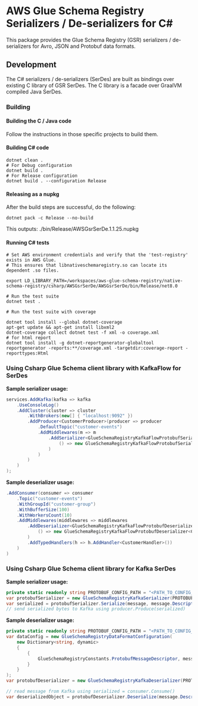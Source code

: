 # AWS Glue Schema Registry Serializers / De-serializers for C#

This package provides the Glue Schema Registry (GSR) serializers / de-serializers for Avro, JSON and Protobuf data formats.


## Development
The C# serializers / de-serializers (SerDes) are built as bindings over existing C library of GSR SerDes. The C library is a facade over GraalVM compiled Java SerDes.

### Building
#### Building the C / Java code
Follow the instructions in those specific projects to build them.

#### Building C# code 

```
dotnet clean .
# For Debug configuration
dotnet build .
# For Release configuration
dotnet build . --configuration Release
```

#### Releasing as a nupkg 
After the build steps are successful, do the following:

```
dotnet pack -c Release --no-build
```

This outputs: ./bin/Release/AWSGsrSerDe.1.1.25.nupkg

#### Running C# tests

```
# Set AWS environment credentials and verify that the 'test-registry' exists in AWS Glue.
# This ensures that libnativeschemaregistry.so can locate its dependent .so files.

export LD_LIBRARY_PATH=/workspaces/aws-glue-schema-registry/native-schema-registry/csharp/AWSGsrSerDe/AWSGsrSerDe/bin/Release/net8.0

# Run the test suite
dotnet test .

# Run the test suite with coverage

dotnet tool install --global dotnet-coverage
apt-get update && apt-get install libxml2
dotnet-coverage collect dotnet test -f xml -o coverage.xml
# for html report
dotnet tool install -g dotnet-reportgenerator-globaltool
reportgenerator -reports:**/coverage.xml -targetdir:coverage-report -reporttypes:Html
```

### Using Csharp Glue Schema client library with KafkaFlow for SerDes
__Sample serializer usage:__

```csharp
services.AddKafka(kafka => kafka
    .UseConsoleLog()
    .AddCluster(cluster => cluster
        .WithBrokers(new[] { "localhost:9092" })
        .AddProducer<CustomerProducer>(producer => producer
            .DefaultTopic("customer-events")
            .AddMiddlewares(m => m
                .AddSerializer<GlueSchemaRegistryKafkaFlowProtobufSerializer<Customer>>(
                    () => new GlueSchemaRegistryKafkaFlowProtobufSerializer<Customer>("config/gsr-config.properties")
                )
            )
        )
    )
);
```

__Sample deserializer usage:__

```csharp
.AddConsumer(consumer => consumer
    .Topic("customer-events")
    .WithGroupId("customer-group")
    .WithBufferSize(100)
    .WithWorkersCount(10)
    .AddMiddlewares(middlewares => middlewares
        .AddDeserializer<GlueSchemaRegistryKafkaFlowProtobufDeserializer<Customer>>(
            () => new GlueSchemaRegistryKafkaFlowProtobufDeserializer<Customer>("config/gsr-config.properties")
        )
        .AddTypedHandlers(h => h.AddHandler<CustomerHandler>())
    )
)
```

### Using Csharp Glue Schema client library for Kafka SerDes
__Sample serializer usage:__

```csharp
private static readonly string PROTOBUF_CONFIG_PATH = "<PATH_TO_CONFIG_FILE>";
var protobufSerializer = new GlueSchemaRegistryKafkaSerializer(PROTOBUF_CONFIG_PATH);
var serialized = protobufSerializer.Serialize(message, message.Descriptor.FullName);
// send serialized bytes to Kafka using producer.Produce(serialized)
```

__Sample deserializer usage:__

```csharp
private static readonly string PROTOBUF_CONFIG_PATH = "<PATH_TO_CONFIG_FILE>";
var dataConfig = new GlueSchemaRegistryDataFormatConfiguration(
    new Dictionary<string, dynamic>
    {
        { 
            GlueSchemaRegistryConstants.ProtobufMessageDescriptor, message.Descriptor 
        }
    }
);
var protobufDeserializer = new GlueSchemaRegistryKafkaDeserializer(PROTOBUF_CONFIG_PATH, dataConfig);

// read message from Kafka using serialized = consumer.Consume()
var deserializedObject = protobufDeserializer.Deserialize(message.Descriptor.FullName, serialized);
```